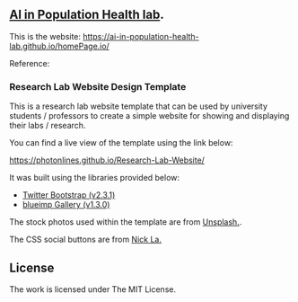 ## [Al in Population Health lab](https://ai-in-population-health-lab.github.io/homePage.io/). 
This is the website: https://ai-in-population-health-lab.github.io/homePage.io/  



Reference:  


### Research Lab Website Design Template

This is a research lab website template that can be used by university students / professors to create a simple website for showing and displaying their labs / research.   

You can find a live view of the template using the link below:

https://photonlines.github.io/Research-Lab-Website/

It was built using the libraries provided below:

- [Twitter Bootstrap (v2.3.1)](https://github.com/twbs/bootstrap)
- [blueimp Gallery (v1.3.0)](https://github.com/blueimp/Gallery)

The stock photos used within the template are from [Unsplash.](https://unsplash.com/). 

The CSS social buttons are from [Nick La.](http://webdesignerwall.com/tutorials/css-social-buttons)

## License

The work is licensed under The MIT License.
